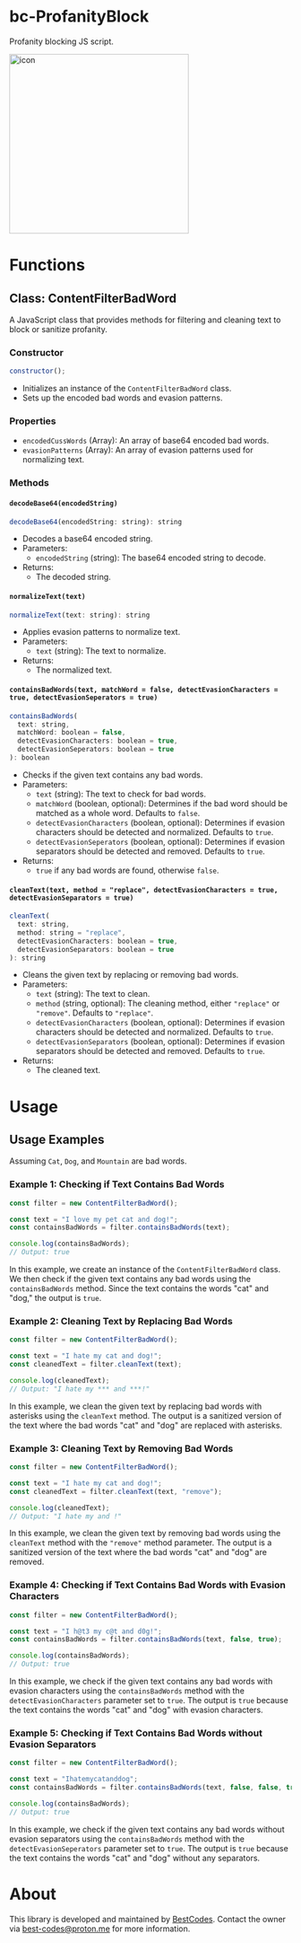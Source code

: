 # bc-ProfanityBlock

Profanity blocking JS script.

<img src="https://github.com/The-Best-Codes/bc-ProfanityBlock/assets/106822363/be4a2b9e-22bf-4173-9c54-7ac8456dd257" alt="icon" for="cover" width=320 />

# Functions

## Class: ContentFilterBadWord

A JavaScript class that provides methods for filtering and cleaning text to block or sanitize profanity.

### Constructor

```javascript
constructor();
```

- Initializes an instance of the `ContentFilterBadWord` class.
- Sets up the encoded bad words and evasion patterns.

### Properties

- `encodedCussWords` (Array): An array of base64 encoded bad words.
- `evasionPatterns` (Array): An array of evasion patterns used for normalizing text.

### Methods

#### `decodeBase64(encodedString)`

```javascript
decodeBase64(encodedString: string): string
```

- Decodes a base64 encoded string.
- Parameters:
  - `encodedString` (string): The base64 encoded string to decode.
- Returns:
  - The decoded string.

#### `normalizeText(text)`

```javascript
normalizeText(text: string): string
```

- Applies evasion patterns to normalize text.
- Parameters:
  - `text` (string): The text to normalize.
- Returns:
  - The normalized text.

#### `containsBadWords(text, matchWord = false, detectEvasionCharacters = true, detectEvasionSeperators = true)`

```javascript
containsBadWords(
  text: string,
  matchWord: boolean = false,
  detectEvasionCharacters: boolean = true,
  detectEvasionSeperators: boolean = true
): boolean
```

- Checks if the given text contains any bad words.
- Parameters:
  - `text` (string): The text to check for bad words.
  - `matchWord` (boolean, optional): Determines if the bad word should be matched as a whole word. Defaults to `false`.
  - `detectEvasionCharacters` (boolean, optional): Determines if evasion characters should be detected and normalized. Defaults to `true`.
  - `detectEvasionSeperators` (boolean, optional): Determines if evasion separators should be detected and removed. Defaults to `true`.
- Returns:
  - `true` if any bad words are found, otherwise `false`.

#### `cleanText(text, method = "replace", detectEvasionCharacters = true, detectEvasionSeparators = true)`

```javascript
cleanText(
  text: string,
  method: string = "replace",
  detectEvasionCharacters: boolean = true,
  detectEvasionSeparators: boolean = true
): string
```

- Cleans the given text by replacing or removing bad words.
- Parameters:
  - `text` (string): The text to clean.
  - `method` (string, optional): The cleaning method, either `"replace"` or `"remove"`. Defaults to `"replace"`.
  - `detectEvasionCharacters` (boolean, optional): Determines if evasion characters should be detected and normalized. Defaults to `true`.
  - `detectEvasionSeparators` (boolean, optional): Determines if evasion separators should be detected and removed. Defaults to `true`.
- Returns:
  - The cleaned text.

# Usage

## Usage Examples

Assuming `Cat`, `Dog`, and `Mountain` are bad words.

### Example 1: Checking if Text Contains Bad Words

```javascript
const filter = new ContentFilterBadWord();

const text = "I love my pet cat and dog!";
const containsBadWords = filter.containsBadWords(text);

console.log(containsBadWords);
// Output: true
```

In this example, we create an instance of the `ContentFilterBadWord` class. We then check if the given text contains any bad words using the `containsBadWords` method. Since the text contains the words "cat" and "dog," the output is `true`.

### Example 2: Cleaning Text by Replacing Bad Words

```javascript
const filter = new ContentFilterBadWord();

const text = "I hate my cat and dog!";
const cleanedText = filter.cleanText(text);

console.log(cleanedText);
// Output: "I hate my *** and ***!"
```

In this example, we clean the given text by replacing bad words with asterisks using the `cleanText` method. The output is a sanitized version of the text where the bad words "cat" and "dog" are replaced with asterisks.

### Example 3: Cleaning Text by Removing Bad Words

```javascript
const filter = new ContentFilterBadWord();

const text = "I hate my cat and dog!";
const cleanedText = filter.cleanText(text, "remove");

console.log(cleanedText);
// Output: "I hate my and !"
```

In this example, we clean the given text by removing bad words using the `cleanText` method with the `"remove"` method parameter. The output is a sanitized version of the text where the bad words "cat" and "dog" are removed.

### Example 4: Checking if Text Contains Bad Words with Evasion Characters

```javascript
const filter = new ContentFilterBadWord();

const text = "I h@t3 my c@t and d0g!";
const containsBadWords = filter.containsBadWords(text, false, true);

console.log(containsBadWords);
// Output: true
```

In this example, we check if the given text contains any bad words with evasion characters using the `containsBadWords` method with the `detectEvasionCharacters` parameter set to `true`. The output is `true` because the text contains the words "cat" and "dog" with evasion characters.

### Example 5: Checking if Text Contains Bad Words without Evasion Separators

```javascript
const filter = new ContentFilterBadWord();

const text = "Ihatemycatanddog";
const containsBadWords = filter.containsBadWords(text, false, false, true);

console.log(containsBadWords);
// Output: true
```

In this example, we check if the given text contains any bad words without evasion separators using the `containsBadWords` method with the `detectEvasionSeperators` parameter set to `true`. The output is `true` because the text contains the words "cat" and "dog" without any separators.

# About

This library is developed and maintained by [BestCodes](https://the-best-codes.github.io?github_profanityblock_repo). Contact the owner via best-codes@proton.me for more information.
